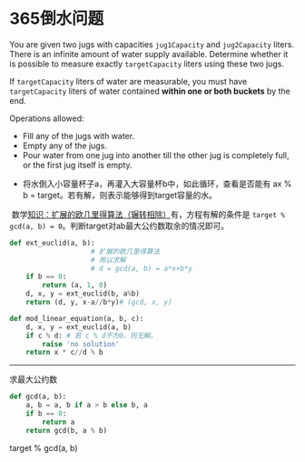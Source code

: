 # 365倒水问题

You are given two jugs with capacities `jug1Capacity` and `jug2Capacity` liters. There is an infinite amount of water supply available. Determine whether it is possible to measure exactly `targetCapacity` liters using these two jugs.

If `targetCapacity` liters of water are measurable, you must have `targetCapacity` liters of water contained **within one or both buckets** by the end.

Operations allowed:

- Fill any of the jugs with water.
- Empty any of the jugs.
- Pour water from one jug into another till the other jug is completely full, or the first jug itself is empty.

* 将水倒入小容量杯子a，再灌入大容量杯b中，如此循环，查看是否能有 ax % b = target。若有解，则表示能够得到target容量的水。



​	数学[知识：扩展的欧几里得算法（辗转相除）](https://blog.csdn.net/lanchunhui/article/details/50594649)有，方程有解的条件是 `target % gcd(a, b) = 0`。判断target对ab最大公约数取余的情况即可。	

```python
def ext_euclid(a, b):
                    # 扩展的欧几里得算法
                    # 用以求解
                    # d = gcd(a, b) = a*x+b*y
    if b == 0:
        return (a, 1, 0)
    d, x, y = ext_euclid(b, a%b)
    return (d, y, x-a//b*y)# (gcd, x, y)
```



```python
def mod_linear_equation(a, b, c):
    d, x, y = ext_euclid(a, b)
    if c % d: # 若 c % d不为0，则无解。
        raise 'no solution'
    return x * c//d % b
```





---

求最大公约数

```python
def gcd(a, b):
    a, b = a, b if a > b else b, a
    if b == 0:
        return a
    return gcd(b, a % b)
```

target % gcd(a, b)